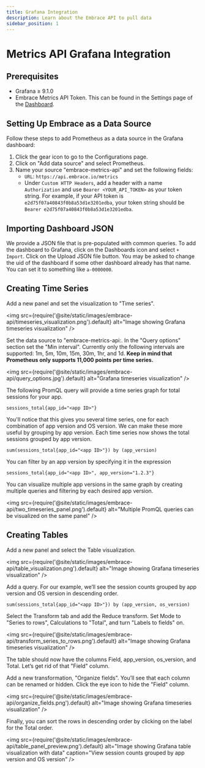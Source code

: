 ```yaml
---
title: Grafana Integration
description: Learn about the Embrace API to pull data 
sidebar_position: 1
---
```


# Metrics API Grafana Integration

## Prerequisites

- Grafana ≥ 9.1.0
- Embrace Metrics API Token. This can be found in the Settings page of the [Dashboard](https://dash.embrace.io/).

## Setting Up Embrace as a Data Source

Follow these steps to add Prometheus as a data source in the Grafana dashboard:
1. Click the gear icon to go to the Configurations page.
2. Click on "Add data source" and select Prometheus.
3. Name your source "embrace-metrics-api" and set the following fields:
    - `URL`: `https://api.embrace.io/metrics`
    - Under `Custom HTTP Headers`, add a header with a name `Authorization` and use `Bearer <YOUR_API_TOKEN>` as your token string. For example, if your API token is `e2d75f07a40843f0b8a53d1e3201edba`, your token string should be `Bearer e2d75f07a40843f0b8a53d1e3201edba`.

## Importing Dashboard JSON

We provide a JSON file that is pre-populated with common queries. To add the dashboard to Grafana, click on the Dashboards icon and select `+ Import`. Click on the Upload JSON file button. You may be asked to change the uid of the dashboard if some other dashboard already has that name. You can set it to something like `a-0000000`.

## Creating Time Series

Add a new panel and set the visualization to "Time series".

<img src={require('@site/static/images/embrace-api/timeseries_visualization.png').default} alt="Image showing Grafana timeseries visualization" />

Set the data source to "embrace-metrics-api:.  In the "Query options" section set the "Min interval". Currently only the following intervals are supported: 1m, 5m, 10m, 15m, 30m, 1hr, and 1d. **Keep in mind that Prometheus only supports 11,000 points per time series.**

<img src={require('@site/static/images/embrace-api/query_options.jpg').default} alt="Grafana timeseries visualization" />

The following PromQL query will provide a time series graph for total sessions for your app.

```promql
sessions_total{app_id="<app ID>"}
```

You'll notice that this gives you several time series, one for each combination of app version and OS version. We can 
make these more useful by grouping by app version. Each time series now shows the total sessions grouped by app version.

```promql
sum(sessions_total{app_id="<app ID>"}) by (app_version)
```

You can filter by an app version by specifying it in the expression

```promql
sessions_total{app_id="<app ID>", app_version="1.2.3"}
```

You can visualize multiple app versions in the same graph by creating multiple queries and filtering by each desired app version.

<img src={require('@site/static/images/embrace-api/two_timeseries_panel.png').default} alt="Multiple PromQL queries can be visualized on the same panel" />

## Creating Tables

Add a new panel and select the Table visualization. 

<img src={require('@site/static/images/embrace-api/table_visualization.png').default} alt="Image showing Grafana timeseries visualization" />

Add a query. For our example, we’ll see the session counts grouped by app version and OS version in descending order.

```promql
sum(sessions_total{app_id="<app ID>"}) by (app_version, os_version)
```

Select the Transform tab and add the Reduce transform. Set Mode to "Series to rows", Calculations to "Total", and turn "Labels to fields" on.

<img src={require('@site/static/images/embrace-api/transform_series_to_rows.png').default} alt="Image showing Grafana timeseries visualization" />

The table should now have the columns Field, app_version, os_version, and Total. Let’s get rid of that "Field" column. 

Add a new transformation, "Organize fields". You’ll see that each column can be renamed or hidden. Click the eye icon to hide the "Field" column.

<img src={require('@site/static/images/embrace-api/organize_fields.png').default} alt="Image showing Grafana timeseries visualization" />

Finally, you can sort the rows in descending order by clicking on the label for the Total order.

<img src={require('@site/static/images/embrace-api/table_panel_preview.png').default} alt="Image showing Grafana table visualization with data" caption="View session counts grouped by app version and OS version" />
